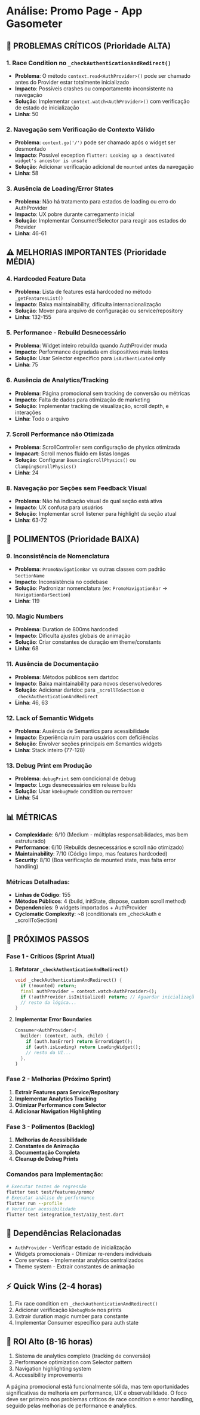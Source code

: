 # Análise: Promo Page - App Gasometer

## 🚨 PROBLEMAS CRÍTICOS (Prioridade ALTA)

### 1. **Race Condition no `_checkAuthenticationAndRedirect()`**
- **Problema**: O método `context.read<AuthProvider>()` pode ser chamado antes do Provider estar totalmente inicializado
- **Impacto**: Possíveis crashes ou comportamento inconsistente na navegação
- **Solução**: Implementar `context.watch<AuthProvider>()` com verificação de estado de inicialização
- **Linha**: 50

### 2. **Navegação sem Verificação de Contexto Válido**
- **Problema**: `context.go('/')` pode ser chamado após o widget ser desmontado
- **Impacto**: Possível exception `flutter: Looking up a deactivated widget's ancestor is unsafe`
- **Solução**: Adicionar verificação adicional de `mounted` antes da navegação
- **Linha**: 58

### 3. **Ausência de Loading/Error States**
- **Problema**: Não há tratamento para estados de loading ou erro do AuthProvider
- **Impacto**: UX pobre durante carregamento inicial
- **Solução**: Implementar Consumer/Selector para reagir aos estados do Provider
- **Linha**: 46-61

## ⚠️ MELHORIAS IMPORTANTES (Prioridade MÉDIA)

### 4. **Hardcoded Feature Data**
- **Problema**: Lista de features está hardcoded no método `_getFeaturesList()`
- **Impacto**: Baixa maintainability, dificulta internacionalização
- **Solução**: Mover para arquivo de configuração ou service/repository
- **Linha**: 132-155

### 5. **Performance - Rebuild Desnecessário**
- **Problema**: Widget inteiro rebuilda quando AuthProvider muda
- **Impacto**: Performance degradada em dispositivos mais lentos
- **Solução**: Usar Selector específico para `isAuthenticated` only
- **Linha**: 75

### 6. **Ausência de Analytics/Tracking**
- **Problema**: Página promocional sem tracking de conversão ou métricas
- **Impacto**: Falta de dados para otimização de marketing
- **Solução**: Implementar tracking de visualização, scroll depth, e interações
- **Linha**: Todo o arquivo

### 7. **Scroll Performance não Otimizada**
- **Problema**: ScrollController sem configuração de physics otimizada
- **Impacart**: Scroll menos fluido em listas longas
- **Solução**: Configurar `BouncingScrollPhysics()` ou `ClampingScrollPhysics()`
- **Linha**: 24

### 8. **Navegação por Seções sem Feedback Visual**
- **Problema**: Não há indicação visual de qual seção está ativa
- **Impacto**: UX confusa para usuários
- **Solução**: Implementar scroll listener para highlight da seção atual
- **Linha**: 63-72

## 🔧 POLIMENTOS (Prioridade BAIXA)

### 9. **Inconsistência de Nomenclatura**
- **Problema**: `PromoNavigationBar` vs outras classes com padrão `SectionName`
- **Impacto**: Inconsistência no codebase
- **Solução**: Padronizar nomenclatura (ex: `PromoNavigationBar` → `NavigationBarSection`)
- **Linha**: 119

### 10. **Magic Numbers**
- **Problema**: Duration de 800ms hardcoded
- **Impacto**: Dificulta ajustes globais de animação
- **Solução**: Criar constantes de duração em theme/constants
- **Linha**: 68

### 11. **Ausência de Documentação**
- **Problema**: Métodos públicos sem dartdoc
- **Impacto**: Baixa maintainability para novos desenvolvedores
- **Solução**: Adicionar dartdoc para `_scrollToSection` e `_checkAuthenticationAndRedirect`
- **Linha**: 46, 63

### 12. **Lack of Semantic Widgets**
- **Problema**: Ausência de Semantics para acessibilidade
- **Impacto**: Experiência ruim para usuários com deficiências
- **Solução**: Envolver seções principais em Semantics widgets
- **Linha**: Stack inteiro (77-128)

### 13. **Debug Print em Produção**
- **Problema**: `debugPrint` sem condicional de debug
- **Impacto**: Logs desnecessários em release builds
- **Solução**: Usar `kDebugMode` condition ou remover
- **Linha**: 54

## 📊 MÉTRICAS

- **Complexidade**: 6/10 (Medium - múltiplas responsabilidades, mas bem estruturado)
- **Performance**: 6/10 (Rebuilds desnecessários e scroll não otimizado)
- **Maintainability**: 7/10 (Código limpo, mas features hardcoded)
- **Security**: 8/10 (Boa verificação de mounted state, mas falta error handling)

### **Métricas Detalhadas:**
- **Linhas de Código**: 155
- **Métodos Públicos**: 4 (build, initState, dispose, custom scroll method)
- **Dependencies**: 9 widgets importados + AuthProvider
- **Cyclomatic Complexity**: ~8 (conditionals em _checkAuth e _scrollToSection)

## 🎯 PRÓXIMOS PASSOS

### **Fase 1 - Críticos (Sprint Atual)**
1. **Refatorar `_checkAuthenticationAndRedirect()`**
   ```dart
   void _checkAuthenticationAndRedirect() {
     if (!mounted) return;
     final authProvider = context.watch<AuthProvider>();
     if (!authProvider.isInitialized) return; // Aguardar inicialização
     // resto da lógica...
   }
   ```

2. **Implementar Error Boundaries**
   ```dart
   Consumer<AuthProvider>(
     builder: (context, auth, child) {
       if (auth.hasError) return ErrorWidget();
       if (auth.isLoading) return LoadingWidget();
       // resto da UI...
     },
   )
   ```

### **Fase 2 - Melhorias (Próximo Sprint)**
1. **Extrair Features para Service/Repository**
2. **Implementar Analytics Tracking**
3. **Otimizar Performance com Selector**
4. **Adicionar Navigation Highlighting**

### **Fase 3 - Polimentos (Backlog)**
1. **Melhorias de Acessibilidade**
2. **Constantes de Animação**
3. **Documentação Completa**
4. **Cleanup de Debug Prints**

### **Comandos para Implementação:**
```bash
# Executar testes de regressão
flutter test test/features/promo/
# Executar análise de performance
flutter run --profile
# Verificar acessibilidade
flutter test integration_test/a11y_test.dart
```

## 🔗 **Dependências Relacionadas**
- `AuthProvider` - Verificar estado de inicialização
- Widgets promocionais - Otimizar re-renders individuais
- Core services - Implementar analytics centralizados
- Theme system - Extrair constantes de animação

## ⚡ **Quick Wins (2-4 horas)**
1. Fix race condition em `_checkAuthenticationAndRedirect()`
2. Adicionar verificação `kDebugMode` nos prints
3. Extrair duration magic number para constante
4. Implementar Consumer específico para auth state

## 🎯 **ROI Alto (8-16 horas)**  
1. Sistema de analytics completo (tracking de conversão)
2. Performance optimization com Selector pattern
3. Navigation highlighting system
4. Accessibility improvements

A página promocional está funcionalmente sólida, mas tem oportunidades significativas de melhoria em performance, UX e observabilidade. O foco deve ser primeiro nos problemas críticos de race condition e error handling, seguido pelas melhorias de performance e analytics.